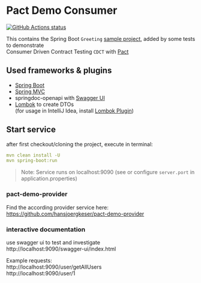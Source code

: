 # Pact Demo Consumer

<a href="https://github.com/hansjoergkeser/pact-demo-consumer/actions?query=workflow%3A%22Java+CI+with+Maven">
<img alt="GitHub Actions status" 
src="https://github.com/actions/cache/workflows/Tests/badge.svg?branch=main&event=push">
</a>

This contains the Spring Boot `Greeting` [sample project](https://github.com/spring-guides/gs-serving-web-content),
added by some tests to demonstrate <br>
Consumer Driven Contract Testing `CDCT` with [Pact](https://pact.io/)

## Used frameworks & plugins

- [Spring Boot](https://spring.io/guides/gs/spring-boot/)
- [Spring MVC](https://spring.io/guides/gs/serving-web-content/)
- springdoc-openapi with [Swagger UI](https://swagger.io/tools/swagger-ui/)
- [Lombok](https://projectlombok.org/) to create DTOs
  <br>(for usage in IntelliJ Idea, install [Lombok Plugin](https://projectlombok.org/setup/intellij))

## Start service

after first checkout/cloning the project, execute in terminal:

```yaml
mvn clean install -U
mvn spring-boot:run
```

> Note: Service runs on localhost:9090 (see or configure `server.port` in application.properties)

### pact-demo-provider

Find the according provider service here:
<br>
https://github.com/hansjoergkeser/pact-demo-provider

### interactive documentation

use swagger ui to test and investigate
<br>
http://localhost:9090/swagger-ui/index.html

Example requests:
<br>
http://localhost:9090/user/getAllUsers
<br>
http://localhost:9090/user/1



